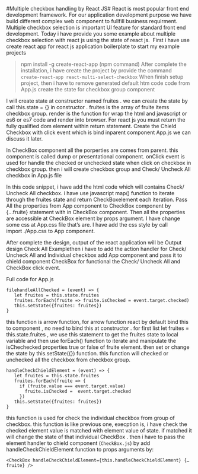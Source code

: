 #Multiple checkbox handling by React JS#
React is most popular front end development framework. For our application development purpose we have build different complex web component to fullfill business requirment. Multiple checkbox selection is important UI feature for standard front end development. Today i have provide you some example about multiple checkbox selection with react js using the state of react js. 
First i have use create react app for react js application boilerplate to start my example projects
> npm install -g create-react-app (npm command)
After complete the installation, i have create the project by provide the command
``` create-react-app react-multi-select-checkbox```
When finish setup project, then i have to remove generated default htm code code from App.js create the state for checkbox group component



I will create state at constructor named fruites . we can create the state by call this.state = {} in constructor . fruites is the array of fruite items checkbox group. render is the function for wrap the html and javascript or es6 or es7 code and render into browser. For react js you must return the fully qualified dom element within return statement.
Create the Chield Checkbox with click event which is bind inparent component App.js we can discuss it later.



In CheckBox component all the porperties are comes from parent. this component is called dump or presentational component. onClick event is used for handle the checked or unchecked state when click on checkbox in checkbox group.
then i will create checkbox group and Check/ Uncheck All checkbox in App.js file



In this code snippet, i have add the html code which will contains Check/ Uncheck All checkbox. i have use javascript map() function to iterate through the fruites state and return CheckBoxelement each iteration. Pass All the properties from App component to CheckBox component by {...fruite} statement with in CheckBox component. Then all the properties are accessible at CheckBox element by props argument. I have change some css at App.css file that’s are. I have add the css style by call import ./App.css to App component.



After complete the design, output of the react application will be
Output design Check All Examplethen i have to add the action handler for Check/ Uncheck All and Individual checkbox add App component and pass it to chield component CheckBox for functional the Check/ Uncheck All and CheckBox click event.



Full code for App.js 

```
filehandleAllChecked = (event) => {
   let fruites = this.state.fruites
   fruites.forEach(fruite => fruite.isChecked = event.target.checked)
   this.setState({fruites: fruites})
}
```

this function is arrow function, for arrow function react by default bind this to component , no need to bind this at constructor . for first list let fruites = this.state.fruites , we use this statement to get the fruites state to local variable and then use forEach() function to iterate and manipulate the isChechecked properties true or false of fruite element. then set or change the state by this.setState({}) function. this function will checked or unchecked all the checkbox from checkbox group.

```
handleCheckChieldElement = (event) => {
   let fruites = this.state.fruites
   fruites.forEach(fruite => {
     if (fruite.value === event.target.value)
       fruite.isChecked =  event.target.checked
     })
   this.setState({fruites: fruites})
}
```

this function is used for check the individual checkbox from group of checkbox. this function is like previous one, execption is, i have check the checked element value is matched with element value of state. if matched it will change the state of that individual CheckBox . then i have to pass the element handler to chield component (`CheckBox.js`) by add handleCheckChieldElement function to props arguments by:

```<CheckBox handleCheckChieldElement={this.handleCheckChieldElement} {…fruite} />```

